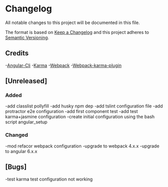 # Changelog

All notable changes to this project will be documented in this file.

The format is based on [Keep a Changelog](http://keepachangelog.com/en/1.0.0/)
and this project adheres to [Semantic Versioning](http://semver.org/spec/v2.0.0.html).

## Credits

-[Angular-Cli](https://github.com/angular/angular-cli)
-[Karma](https://github.com/karma-runner/karma)
-[Webpack](https://github.com/webpack/webpack)
-[Webpack-karma-plugin](https://github.com/webpack-contrib/karma-webpack)

## [Unreleased]

### Added

-add classlist pollyfill
-add husky npm dep
 -add tslint configuration file
 -add protractor e2e configuration
 -add first component test
 -add test karma+jasmine configuration
 -create initial configuration using the bash script angular_setup

### Changed

-mod refacor webpack configuration
-upgrade to webpack 4.x.x
-upgrade to angular 6.x.x


## [Bugs]

-test karma test configuration not working